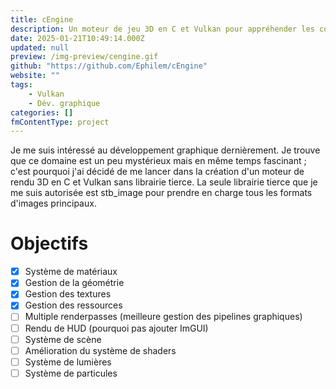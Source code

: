 ```yaml
---
title: cEngine
description: Un moteur de jeu 3D en C et Vulkan pour appréhender les concepts du rendu 3D
date: 2025-01-21T10:49:14.000Z
updated: null
preview: /img-preview/cengine.gif
github: "https://github.com/Ephilem/cEngine"
website: ""
tags:
    - Vulkan
    - Dév. graphique
categories: []
fmContentType: project
---
```


Je me suis intéressé au développement graphique dernièrement. Je trouve que ce domaine est un peu mystérieux mais en même temps fascinant ; c'est pourquoi j'ai décidé de me lancer dans la création d'un moteur de rendu 3D en C et Vulkan sans librairie tierce. La seule librairie tierce que je me suis autorisée est stb_image pour prendre en charge tous les formats d'images principaux.

# Objectifs

- [x] Système de matériaux
- [x] Gestion de la géométrie
- [x] Gestion des textures
- [x] Gestion des ressources
- [ ] Multiple renderpasses (meilleure gestion des pipelines graphiques)
- [ ] Rendu de HUD (pourquoi pas ajouter ImGUI)
- [ ] Système de scène
- [ ] Amélioration du système de shaders
- [ ] Système de lumières
- [ ] Système de particules